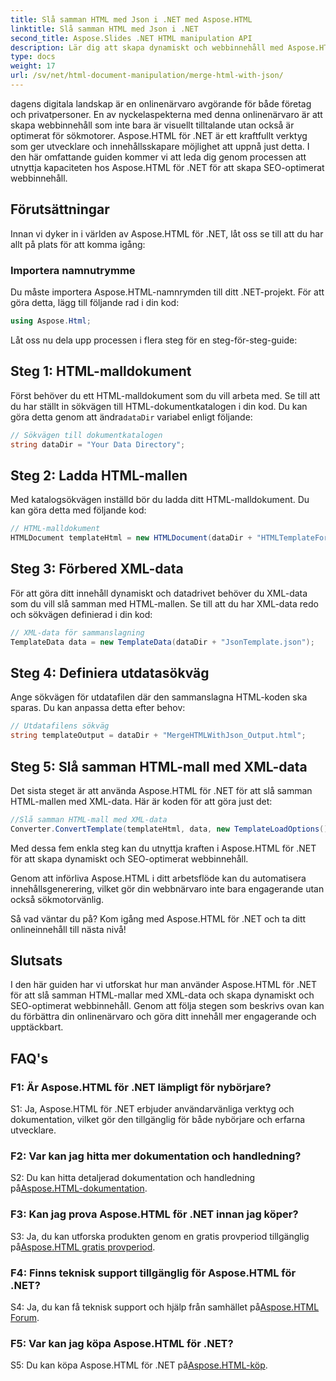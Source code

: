 ```yaml
---
title: Slå samman HTML med Json i .NET med Aspose.HTML
linktitle: Slå samman HTML med Json i .NET
second_title: Aspose.Slides .NET HTML manipulation API
description: Lär dig att skapa dynamiskt och webbinnehåll med Aspose.HTML för .NET. Styr din onlinenärvaro och engagera din publik.
type: docs
weight: 17
url: /sv/net/html-document-manipulation/merge-html-with-json/
---
```


dagens digitala landskap är en onlinenärvaro avgörande för både företag och privatpersoner. En av nyckelaspekterna med denna onlinenärvaro är att skapa webbinnehåll som inte bara är visuellt tilltalande utan också är optimerat för sökmotorer. Aspose.HTML för .NET är ett kraftfullt verktyg som ger utvecklare och innehållsskapare möjlighet att uppnå just detta. I den här omfattande guiden kommer vi att leda dig genom processen att utnyttja kapaciteten hos Aspose.HTML för .NET för att skapa SEO-optimerat webbinnehåll. 

## Förutsättningar

Innan vi dyker in i världen av Aspose.HTML för .NET, låt oss se till att du har allt på plats för att komma igång:

### Importera namnutrymme

Du måste importera Aspose.HTML-namnrymden till ditt .NET-projekt. För att göra detta, lägg till följande rad i din kod:

```csharp
using Aspose.Html;
```

Låt oss nu dela upp processen i flera steg för en steg-för-steg-guide:

## Steg 1: HTML-malldokument

Först behöver du ett HTML-malldokument som du vill arbeta med. Se till att du har ställt in sökvägen till HTML-dokumentkatalogen i din kod. Du kan göra detta genom att ändra`dataDir` variabel enligt följande:

```csharp
// Sökvägen till dokumentkatalogen
string dataDir = "Your Data Directory";
```

## Steg 2: Ladda HTML-mallen

Med katalogsökvägen inställd bör du ladda ditt HTML-malldokument. Du kan göra detta med följande kod:

```csharp
// HTML-malldokument
HTMLDocument templateHtml = new HTMLDocument(dataDir + "HTMLTemplateForJson.html");
```

## Steg 3: Förbered XML-data

För att göra ditt innehåll dynamiskt och datadrivet behöver du XML-data som du vill slå samman med HTML-mallen. Se till att du har XML-data redo och sökvägen definierad i din kod:

```csharp
// XML-data för sammanslagning
TemplateData data = new TemplateData(dataDir + "JsonTemplate.json");
```

## Steg 4: Definiera utdatasökväg

Ange sökvägen för utdatafilen där den sammanslagna HTML-koden ska sparas. Du kan anpassa detta efter behov:

```csharp
// Utdatafilens sökväg
string templateOutput = dataDir + "MergeHTMLWithJson_Output.html";
```

## Steg 5: Slå samman HTML-mall med XML-data

Det sista steget är att använda Aspose.HTML för .NET för att slå samman HTML-mallen med XML-data. Här är koden för att göra just det:

```csharp
//Slå samman HTML-mall med XML-data
Converter.ConvertTemplate(templateHtml, data, new TemplateLoadOptions(), templateOutput);
```

Med dessa fem enkla steg kan du utnyttja kraften i Aspose.HTML för .NET för att skapa dynamiskt och SEO-optimerat webbinnehåll. 

Genom att införliva Aspose.HTML i ditt arbetsflöde kan du automatisera innehållsgenerering, vilket gör din webbnärvaro inte bara engagerande utan också sökmotorvänlig. 

Så vad väntar du på? Kom igång med Aspose.HTML för .NET och ta ditt onlineinnehåll till nästa nivå!

## Slutsats

I den här guiden har vi utforskat hur man använder Aspose.HTML för .NET för att slå samman HTML-mallar med XML-data och skapa dynamiskt och SEO-optimerat webbinnehåll. Genom att följa stegen som beskrivs ovan kan du förbättra din onlinenärvaro och göra ditt innehåll mer engagerande och upptäckbart.

## FAQ's

### F1: Är Aspose.HTML för .NET lämpligt för nybörjare?

S1: Ja, Aspose.HTML för .NET erbjuder användarvänliga verktyg och dokumentation, vilket gör den tillgänglig för både nybörjare och erfarna utvecklare.

### F2: Var kan jag hitta mer dokumentation och handledning?

S2: Du kan hitta detaljerad dokumentation och handledning på[Aspose.HTML-dokumentation](https://reference.aspose.com/html/net/).

### F3: Kan jag prova Aspose.HTML för .NET innan jag köper?

 S3: Ja, du kan utforska produkten genom en gratis provperiod tillgänglig på[Aspose.HTML gratis provperiod](https://releases.aspose.com/).

### F4: Finns teknisk support tillgänglig för Aspose.HTML för .NET?

 S4: Ja, du kan få teknisk support och hjälp från samhället på[Aspose.HTML Forum](https://forum.aspose.com/).

### F5: Var kan jag köpa Aspose.HTML för .NET?

 S5: Du kan köpa Aspose.HTML för .NET på[Aspose.HTML-köp](https://purchase.aspose.com/buy).